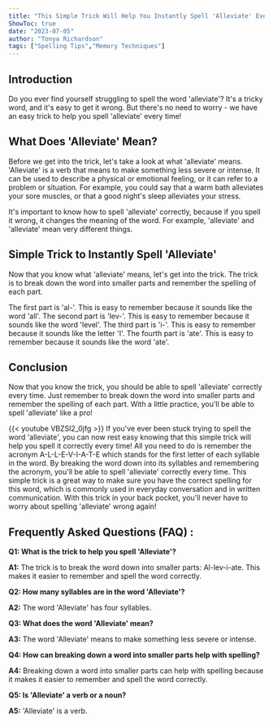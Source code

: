 ```yaml
---
title: "This Simple Trick Will Help You Instantly Spell 'Alleviate' Every Time!"
ShowToc: true 
date: "2023-07-05"
author: "Tonya Richardson" 
tags: ["Spelling Tips","Memory Techniques"]
---
```

## Introduction 
Do you ever find yourself struggling to spell the word 'alleviate'? It's a tricky word, and it's easy to get it wrong. But there's no need to worry - we have an easy trick to help you spell 'alleviate' every time! 

## What Does 'Alleviate' Mean?
Before we get into the trick, let's take a look at what 'alleviate' means. 'Alleviate' is a verb that means to make something less severe or intense. It can be used to describe a physical or emotional feeling, or it can refer to a problem or situation. For example, you could say that a warm bath alleviates your sore muscles, or that a good night's sleep alleviates your stress. 

It's important to know how to spell 'alleviate' correctly, because if you spell it wrong, it changes the meaning of the word. For example, 'alleviate' and 'alleviate' mean very different things. 

## Simple Trick to Instantly Spell 'Alleviate'
Now that you know what 'alleviate' means, let's get into the trick. The trick is to break down the word into smaller parts and remember the spelling of each part. 

The first part is 'al-'. This is easy to remember because it sounds like the word 'all'. The second part is 'lev-'. This is easy to remember because it sounds like the word 'level'. The third part is 'i-'. This is easy to remember because it sounds like the letter 'I'. The fourth part is 'ate'. This is easy to remember because it sounds like the word 'ate'. 

## Conclusion
Now that you know the trick, you should be able to spell 'alleviate' correctly every time. Just remember to break down the word into smaller parts and remember the spelling of each part. With a little practice, you'll be able to spell 'alleviate' like a pro!

{{< youtube VBZSl2_0jfg >}} 
If you've ever been stuck trying to spell the word 'alleviate', you can now rest easy knowing that this simple trick will help you spell it correctly every time! All you need to do is remember the acronym A-L-L-E-V-I-A-T-E which stands for the first letter of each syllable in the word. By breaking the word down into its syllables and remembering the acronym, you'll be able to spell 'alleviate' correctly every time. This simple trick is a great way to make sure you have the correct spelling for this word, which is commonly used in everyday conversation and in written communication. With this trick in your back pocket, you'll never have to worry about spelling 'alleviate' wrong again!

## Frequently Asked Questions (FAQ) :
**Q1: What is the trick to help you spell 'Alleviate'?**

**A1:** The trick is to break the word down into smaller parts: Al-lev-i-ate. This makes it easier to remember and spell the word correctly.

**Q2: How many syllables are in the word 'Alleviate'?**

**A2:** The word 'Alleviate' has four syllables.

**Q3: What does the word 'Alleviate' mean?**

**A3:** The word 'Alleviate' means to make something less severe or intense.

**Q4: How can breaking down a word into smaller parts help with spelling?**

**A4:** Breaking down a word into smaller parts can help with spelling because it makes it easier to remember and spell the word correctly.

**Q5: Is 'Alleviate' a verb or a noun?**

**A5:** 'Alleviate' is a verb.





